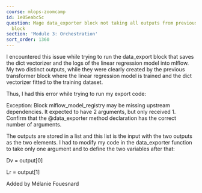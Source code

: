 ```yaml
---
course: mlops-zoomcamp
id: 1e05eabc5c
question: Mage data_exporter block not taking all outputs from previous transformer
  block
section: 'Module 3: Orchestration'
sort_order: 1360
---
```


I encountered this issue while trying to run the data_export block that saves the dict vectorizer and the logs of the linear regression model into mlflow. My two distinct outputs, while they were clearly created by the previous transformer block where the linear regression model is trained and the dict vectorizer fitted to the training dataset.

Thus, I had this error while trying to run my export code:

Exception: Block mlflow_model_registry may be missing upstream dependencies. It expected to have 2 arguments, but only received 1. Confirm that the @data_exporter method declaration has the correct number of arguments.

The outputs are stored in a list and this list is the input with the two outputs as the two elements. I had to modify my code in the data_exporter function to take only one argument and to define the two variables after that:

Dv = output[0]

Lr = output[1]

Added by Mélanie Fouesnard

